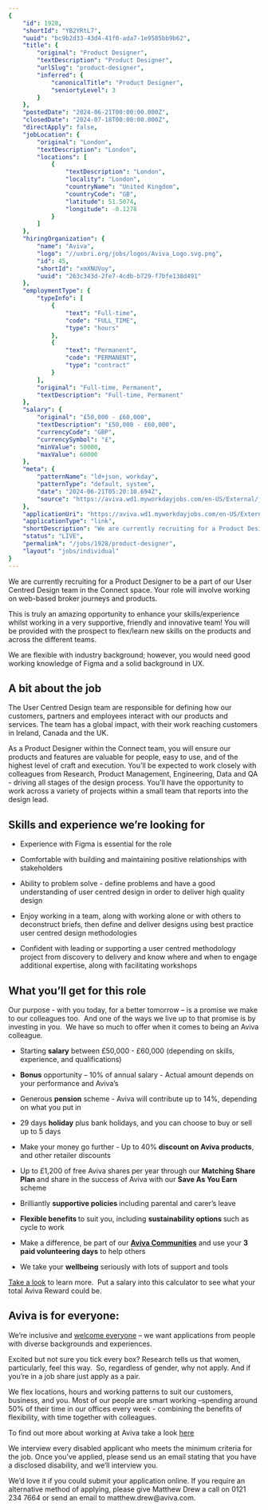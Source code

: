 ```yaml
---
{
	"id": 1928,
	"shortId": "YB2YRtL7",
	"uuid": "bc9b2d33-43d4-41f0-ada7-1e9585bb9b62",
	"title": {
		"original": "Product Designer",
		"textDescription": "Product Designer",
		"urlSlug": "product-designer",
		"inferred": {
			"canonicalTitle": "Product Designer",
			"seniortyLevel": 3
		}
	},
	"postedDate": "2024-06-21T00:00:00.000Z",
	"closedDate": "2024-07-18T00:00:00.000Z",
	"directApply": false,
	"jobLocation": {
		"original": "London",
		"textDescription": "London",
		"locations": [
			{
				"textDescription": "London",
				"locality": "London",
				"countryName": "United Kingdom",
				"countryCode": "GB",
				"latitude": 51.5074,
				"longitude": -0.1278
			}
		]
	},
	"hiringOrganization": {
		"name": "Aviva",
		"logo": "//uxbri.org/jobs/logos/Aviva_Logo.svg.png",
		"id": 45,
		"shortId": "xmXNUVoy",
		"uuid": "263c343d-2fe7-4cdb-b729-f7bfe138d491"
	},
	"employmentType": {
		"typeInfo": [
			{
				"text": "Full-time",
				"code": "FULL_TIME",
				"type": "hours"
			},
			{
				"text": "Permanent",
				"code": "PERMANENT",
				"type": "contract"
			}
		],
		"original": "Full-time, Permanent",
		"textDescription": "Full-time, Permanent"
	},
	"salary": {
		"original": "£50,000 - £60,000",
		"textDescription": "£50,000 - £60,000",
		"currencyCode": "GBP",
		"currencySymbol": "£",
		"minValue": 50000,
		"maxValue": 60000
	},
	"meta": {
		"patternName": "ld+json, workday",
		"patternType": "default, system",
		"date": "2024-06-21T05:20:10.694Z",
		"source": "https://aviva.wd1.myworkdayjobs.com/en-US/External/job/London-UK/Product-Designer_R-141949?referrer=102"
	},
	"applicationUri": "https://aviva.wd1.myworkdayjobs.com/en-US/External/login?redirect=%2Fen-US%2FExternal%2Fjob%2FLondon-%28UK%29%2FProduct-Designer_R-141949%2Fapply%2FapplyManually%3Freferrer%3D102",
	"applicationType": "link",
	"shortDescription": "We are currently recruiting for a Product Designer to be a part of our User Centred Design team in the Connect space. Your role will involve working on web-based- broker journeys and products. This",
	"status": "LIVE",
	"permalink": "/jobs/1928/product-designer",
	"layout": "jobs/individual"
}
---
```

<p>We are currently recruiting for a Product Designer to be a part of our User Centred Design team in the Connect space. Your role will involve working on web-based broker journeys and products.</p><p>This is truly an amazing opportunity to enhance your skills/experience whilst working in a very supportive, friendly and innovative team! You will be provided with the prospect to flex/learn new skills on the products and across the different teams.</p><p>We are flexible with industry background; however, you would need good working knowledge of Figma and a solid background in UX.</p><h2>A bit about the job</h2><p>The User Centred Design team are responsible for defining how our customers, partners and employees interact with our products and services. The team has a global impact, with their work reaching customers in Ireland, Canada and the UK.</p><p>As a Product Designer within the Connect team, you will ensure our products and features are valuable for people, easy to use, and of the highest level of craft and execution. You’ll be expected to work closely with colleagues from Research, Product Management, Engineering, Data and QA - driving all stages of the design process. You’ll have the opportunity to work across a variety of projects within a small team that reports into the design lead.</p><h2>Skills and experience we’re looking for</h2><ul><li><p>Experience with Figma is essential for the role</p></li><li><p>Comfortable with building and maintaining positive relationships with stakeholders</p></li><li><p>Ability to problem solve - define problems and have a good understanding of user centred design in order to deliver high quality design</p></li><li><p>Enjoy working in a team, along with working alone or with others to deconstruct briefs, then define and deliver designs using best practice user centred design methodologies</p></li><li><p>Confident with leading or supporting a user centred methodology project from discovery to delivery and know where and when to engage additional expertise, along with facilitating workshops</p></li></ul><h2>What you’ll get for this role</h2><p>Our purpose - with you today, for a better tomorrow – is a promise we make to our colleagues too.&nbsp; And one of the ways we live up to that promise is by investing in you.&nbsp; We have so much to offer when it comes to being an Aviva colleague.</p><ul><li><p>Starting <strong>salary</strong> between £50,000 - £60,000 (depending on skills, experience, and qualifications)</p></li><li><p><strong>Bonus</strong> opportunity – 10% of annual salary - Actual amount depends on your performance and Aviva’s</p></li><li><p>Generous <strong>pension</strong> scheme - Aviva will contribute up to 14%, depending on what you put in</p></li><li><p>29 days <strong>holiday</strong> plus bank holidays, and you can choose to buy or sell up to 5 days</p></li><li><p>Make your money go further - Up to 40% <strong>discount on Aviva products</strong>, and other retailer discounts</p></li><li><p>Up to £1,200 of free Aviva shares per year through our <strong>Matching Share Plan </strong>and share in the success of Aviva with our <strong>Save As You Earn </strong>scheme</p></li><li><p>Brilliantly <strong>supportive policies </strong>including parental and carer’s leave</p></li><li><p><strong>Flexible benefits </strong>to suit you, including <strong>sustainability options </strong>such as cycle to work</p></li><li><p>Make a difference, be part of our <a target="_blank" rel="noopener noreferrer nofollow" href="https://www.aviva.com/about-us/diversity-equity-and-inclusion/"><strong>Aviva Communities</strong></a> and use your <strong>3 paid volunteering days</strong> to help others</p></li><li><p>We take your <strong>wellbeing</strong> seriously with lots of support and tools</p></li></ul><p><a target="_blank" rel="noopener noreferrer nofollow" href="https://careers.aviva.co.uk/our-offer/rewards/">Take a look</a> to learn more.&nbsp; Put a salary into this calculator to see what your total Aviva Reward could be.</p><h2><strong>Aviva is for everyone:</strong></h2><p>We’re inclusive and <a target="_blank" rel="noopener noreferrer nofollow" href="https://www.aviva.com/about-us/diversity-equity-and-inclusion/">welcome everyone</a> – we want applications from people with diverse backgrounds and experiences.</p><p>Excited but not sure you tick every box? Research tells us that women, particularly, feel this way.&nbsp; So, regardless of gender, why not apply. And if you’re in a job share just apply as a pair.</p><p>We flex locations, hours and working patterns to suit our customers, business, and you. Most of our people are smart working –spending around 50% of their time in our offices every week - combining the benefits of flexibility, with time together with colleagues.</p><p>To find out more about working at Aviva take a look <a target="_blank" rel="noopener noreferrer nofollow" href="https://careers.aviva.co.uk/working-at-aviva/">here</a></p><p>We interview every disabled applicant who meets the minimum criteria for the job. Once you’ve applied, please send us an email stating that you have a disclosed disability, and we’ll interview you.</p><p>We’d love it if you could submit your application online. If you require an alternative method of applying, please give Matthew Drew a call on 0121 234 7664 or send an email to matthew.drew@aviva.com.</p>
